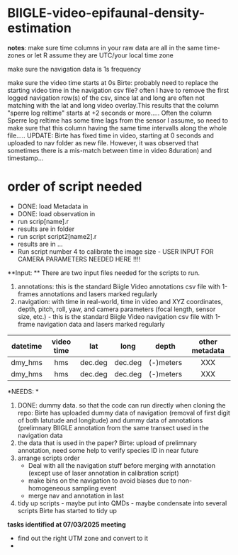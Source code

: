 # BIIGLE-video-epifaunal-density-estimation

**notes**: make sure time columns in your raw data are all in the same time-zones or let R assume they are UTC/your local time zone

make sure the navigation data is 1s frequency 

make sure the video time starts at 0s
Birte: probably need to replace the starting video time in the navigation csv file? often I have to remove the first logged navigation row(s) of the csv, since lat and long are often not matching with the lat and long video overlay.This results that the column "sperre log reltime" starts at +2 seconds or more.....
Often the column Sperre log reltime has some time lags from the sensor I assume, so need to make sure that this column having the same time intervalls along the whole file..... 
UPDATE: Birte has fixed time in video, starting at 0 seconds and uploaded to nav folder as new file. However, it was observed that sometimes there is a mis-match between time in video 8duration) and timestamp...
# order of script needed 
- DONE: load Metadata in
- DONE: load observation in
- run scrip[name].r
- results are in folder
- run script script2[name2].r
- results are in ...
- Run script number 4 to calibrate the image size - USER INPUT FOR CAMERA PARAMETERS NEEDED HERE !!!! 


**Input: ** There are two input files needed for the scripts to run.
1) annotations: this is the standard Biigle Video annotations csv file with 1-frames annotations and lasers marked regularly
2) navigation: with time in real-world, time in video and XYZ coordinates, depth, pitch, roll, yaw, and camera parameters (focal length, sensor size, etc.) - this is the standard Biigle Video navigation csv file with 1-frame navigation data and lasers marked regularly

|  datetime| video time | lat | long | depth | other metadata |
| :---: | :---: | :---: | :---: | :---: | :---: |
| dmy_hms | hms | dec.deg | dec.deg | (-)meters | XXX |
| dmy_hms | hms | dec.deg | dec.deg | (-)meters | XXX | 





*NEEDS: *
1) DONE: dummy data. so that the code can run directly when cloning the repo: Birte has uploaded dummy data of navigation (removal of first digit of both latutude and longitude) and dummy data of annotations (prelimnary BIIGLE annotation from the same transect used in the navigation data 
2) the data that is used in the paper? Birte: upload of prelimnary annotation, need some help to verify species ID in near future
3) arrange scripts order 
    - Deal with all the navigation stuff before merging with annotation (except use of laser annotation in calibration script)
    - make bins on the navigation to avoid biases due to non-homogeneous sampling event
    - merge nav and annotation in last
4) tidy up scripts - maybe put into QMDs - maybe condensate into several scripts Birte has started to tidy up 

**tasks identified at 07/03/2025 meeting**

- find out the right UTM zone and convert to it
- 

